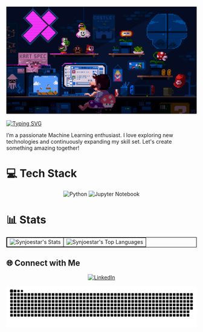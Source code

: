 <p align="center">
  <img src="https://github.com/Synjoestar/Synjoestar/blob/main/readme.gif" alt="pixelgif" />
</p>

[![Typing SVG](https://readme-typing-svg.herokuapp.com?font=Roboto&weight=900&size=25&pause=1000&color=4EF75D&width=435&lines=%F0%9F%91%8BHi%2C+I'm+Surya+%F0%9F%90%A2)](https://git.io/typing-svg)

I’m a passionate Machine Learning enthusiast. I love exploring new technologies and continuously expanding my skill set. Let's create something amazing together!<br>

# 💻 Tech Stack
<div align="center">
  <img src="https://img.shields.io/badge/python-%233776AB.svg?style=for-the-badge&logo=python&logoColor=yellow" alt="Python" />
  <img src="https://img.shields.io/badge/jupyter-%23F37626.svg?style=for-the-badge&logo=jupyter&logoColor=white" alt="Jupyter Notebook" />
</div>


# 📊 Stats
<table align="center" style="border: 1px solid black; border-collapse: collapse;">
  <tr>
    <td style="border: 1px solid black;">
      <img src="https://github-readme-stats.vercel.app/api?username=Synjoestar&theme=blue-green&show_icons=true&hide_border=false&count_private=true" alt="Synjoestar's Stats" height="150" />
    </td>
    <td style="border: 1px solid black;">
      <img src="https://github-readme-stats.vercel.app/api/top-langs/?username=Synjoestar&theme=blue-green&show_icons=true&hide_border=false&layout=compact" alt="Synjoestar's Top Languages" height="150" />
    </td>
  </tr>
</table>


## 🌐 Connect with Me
<div align="center">
  <a href="https://www.linkedin.com/in/surya-yusuf-nugroho/" target="_blank">
    <img src="https://img.shields.io/badge/LinkedIn-%2300A0DC.svg?style=for-the-badge&logo=LinkedIn&logoColor=white" alt="LinkedIn">
  </a>
</div>

<p align="center">
  <img src="https://github.com/Synjoestar/Synjoestar/blob/main/grid-snake.svg" alt="snake" />
</p>
